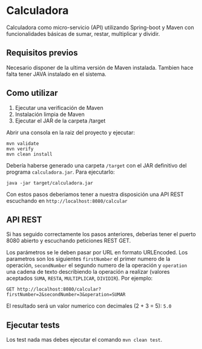 # Calculadora
Calculadora como micro-servicio (API) utilizando Spring-boot y Maven con funcionalidades básicas de sumar, restar, multiplicar y dividir.
## Requisitos previos
Necesario disponer de la ultima versión de Maven instalada. Tambien hace falta tener JAVA instalado en el sistema.

## Como utilizar

1. Ejecutar una verificación de Maven
2. Instalación limpia de Maven
3. Ejecutar el JAR de la carpeta /target

Abrir una consola en la raiz del proyecto y ejecutar:
```
mvn validate
mvn verify
mvn clean install
```
Debería haberse generado una carpeta `/target` con el JAR definitivo del programa `calculadora.jar`. Para ejecutarlo:

`java -jar target/calculadora.jar`

Con estos pasos deberiamos tener a nuestra disposición una API REST escuchando en `http://localhost:8080/calcular`

## API REST
Si has seguido correctamente los pasos anteriores, deberias tener el puerto 8080 abierto y escuchando peticiones REST GET.

Los parámetros se le deben pasar por URL en formato URLEncoded. Los parametros son los siguientes `firstNumber` el primer numero de la operación,
`secondNumber` el segundo numero de la operación y `operation` una cadena de texto describiendo la operación a realizar (valores aceptados `SUMA`, `RESTA`, `MULTIPLICAR`, `DIVIDIR`). Por ejemplo:

`GET http://localhost:8080/calcular?firstNumber=2&secondNumber=3&operation=SUMAR`

El resultado será un valor numerico con decimales (2 + 3 = 5):
`5.0`
## Ejecutar tests
Los test nada mas debes ejecutar el comando `mvn clean test`.


